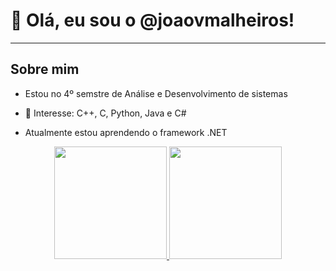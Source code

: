 # 👋 Olá, eu sou o @joaovmalheiros!
---
## Sobre mim
- Estou no 4º semstre de Análise e Desenvolvimento de sistemas 

- 🎯 Interesse: C++, C, Python, Java e C# 

- Atualmente estou aprendendo o framework .NET


<div align="center">
  <a href="https://github.com/joaovmalheiros">
  <img height="180em" src="https://github-readme-stats.vercel.app/api?username=joaovmalheiros&show_icons=true&theme=dracula&include_all_commits=true&count_private=true"/>
  <img height="180em" src="https://github-readme-stats.vercel.app/api/top-langs/?username=joaovmalheiros&layout=compact&langs_count=7&theme=dracula"/>
</div>  
